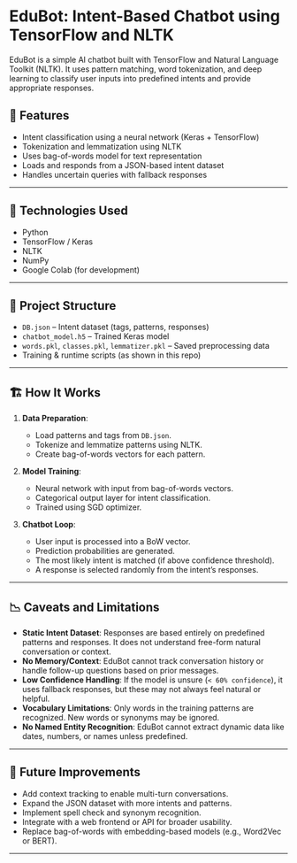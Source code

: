 # EduBot: Intent-Based Chatbot using TensorFlow and NLTK

EduBot is a simple AI chatbot built with TensorFlow and Natural Language Toolkit (NLTK). It uses pattern matching, word tokenization, and deep learning to classify user inputs into predefined intents and provide appropriate responses.

## 🚀 Features

- Intent classification using a neural network (Keras + TensorFlow)
- Tokenization and lemmatization using NLTK
- Uses bag-of-words model for text representation
- Loads and responds from a JSON-based intent dataset
- Handles uncertain queries with fallback responses

---

## 🧠 Technologies Used

- Python
- TensorFlow / Keras
- NLTK
- NumPy
- Google Colab (for development)

---

## 📂 Project Structure

- `DB.json` – Intent dataset (tags, patterns, responses)
- `chatbot_model.h5` – Trained Keras model
- `words.pkl`, `classes.pkl`, `lemmatizer.pkl` – Saved preprocessing data
- Training & runtime scripts (as shown in this repo)

---

## 🏗️ How It Works

1. **Data Preparation**:
   - Load patterns and tags from `DB.json`.
   - Tokenize and lemmatize patterns using NLTK.
   - Create bag-of-words vectors for each pattern.

2. **Model Training**:
   - Neural network with input from bag-of-words vectors.
   - Categorical output layer for intent classification.
   - Trained using SGD optimizer.

3. **Chatbot Loop**:
   - User input is processed into a BoW vector.
   - Prediction probabilities are generated.
   - The most likely intent is matched (if above confidence threshold).
   - A response is selected randomly from the intent’s responses.

---

## 📉 Caveats and Limitations

- **Static Intent Dataset**: Responses are based entirely on predefined patterns and responses. It does not understand free-form natural conversation or context.
- **No Memory/Context**: EduBot cannot track conversation history or handle follow-up questions based on prior messages.
- **Low Confidence Handling**: If the model is unsure (`< 60% confidence`), it uses fallback responses, but these may not always feel natural or helpful.
- **Vocabulary Limitations**: Only words in the training patterns are recognized. New words or synonyms may be ignored.
- **No Named Entity Recognition**: EduBot cannot extract dynamic data like dates, numbers, or names unless predefined.

---

## 📌 Future Improvements

- Add context tracking to enable multi-turn conversations.
- Expand the JSON dataset with more intents and patterns.
- Implement spell check and synonym recognition.
- Integrate with a web frontend or API for broader usability.
- Replace bag-of-words with embedding-based models (e.g., Word2Vec or BERT).

---
